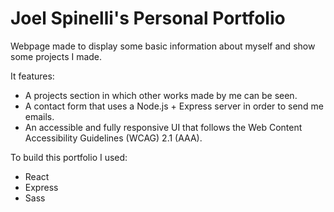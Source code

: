 # Joel Spinelli's Personal Portfolio

Webpage made to display some basic information about myself and show some projects I made.

It features:
* A projects section in which other works made by me can be seen.
* A contact form that uses a Node.js + Express server in order to send me emails.
* An accessible and fully responsive UI that follows the Web Content Accessibility Guidelines (WCAG) 2.1 (AAA).

To build this portfolio I used:
* React
* Express
* Sass 

